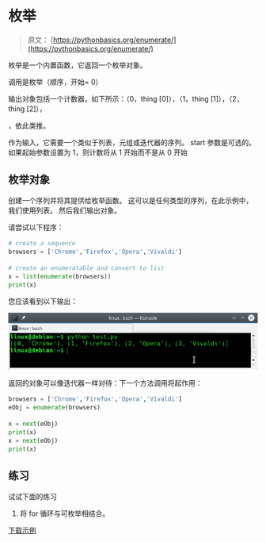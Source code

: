 # 枚举

> 原文： [https://pythonbasics.org/enumerate/](https://pythonbasics.org/enumerate/)

枚举是一个内置函数，它返回一个枚举对象。

调用是枚举（顺序，开始= 0）

输出对象包括一个计数器，如下所示：（0，thing [0]），（1，thing [1]），（2，thing [2]），

，依此类推。

作为输入，它需要一个类似于列表，元组或迭代器的序列。 start 参数是可选的。
如果起始参数设置为 1，则计数将从 1 开始而不是从 0 开始



## 枚举对象

创建一个序列并将其提供给枚举函数。 这可以是任何类型的序列，在此示例中，我们使用列表。 然后我们输出对象。

请尝试以下程序：

```py
# create a sequence
browsers = ['Chrome','Firefox','Opera','Vivaldi']

# create an enumeratable and convert to list
x = list(enumerate(browsers))
print(x)

```

您应该看到以下输出：

![enumerate](img/b2e386f1018d9d5074bfd4b2300c8d01.jpg)

返回的对象可以像迭代器一样对待：下一个方法调用将起作用：

```py
browsers = ['Chrome','Firefox','Opera','Vivaldi']
eObj = enumerate(browsers)

x = next(eObj)
print(x)
x = next(eObj)
print(x)

```

## 练习

试试下面的练习

1.  将 for 循环与可枚举相结合。

[下载示例](https://gum.co/HhgpI)